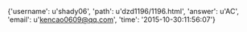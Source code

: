 {'username': u'shady06', 'path': u'dzd1196/1196.html', 'answer': u'AC', 'email': u'kencao0609@qq.com', 'time': '2015-10-30:11:56:07'}